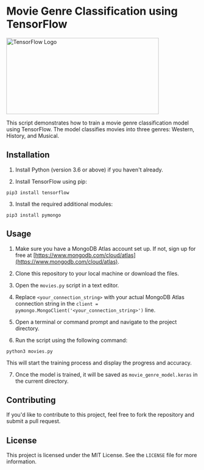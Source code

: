 # Movie Genre Classification using TensorFlow
<img src="https://www.tensorflow.org/images/tf_logo_social.png" alt="TensorFlow Logo" width="400" height="200">

This script demonstrates how to train a movie genre classification model using TensorFlow. The model classifies movies into three genres: Western, History, and Musical.

## Installation

1. Install Python (version 3.6 or above) if you haven't already.

2. Install TensorFlow using pip:

```
pip3 install tensorflow
```


3. Install the required additional modules:
```
pip3 install pymongo
```
## Usage

1. Make sure you have a MongoDB Atlas account set up. If not, sign up for free at [https://www.mongodb.com/cloud/atlas](https://www.mongodb.com/cloud/atlas).

2. Clone this repository to your local machine or download the files.

3. Open the `movies.py` script in a text editor.

4. Replace `<your_connection_string>` with your actual MongoDB Atlas connection string in the `client = pymongo.MongoClient('<your_connection_string>')` line.

5. Open a terminal or command prompt and navigate to the project directory.

6. Run the script using the following command:
```
python3 movies.py
```

This will start the training process and display the progress and accuracy.

7. Once the model is trained, it will be saved as `movie_genre_model.keras` in the current directory.

## Contributing

If you'd like to contribute to this project, feel free to fork the repository and submit a pull request.

## License

This project is licensed under the MIT License. See the `LICENSE` file for more information.
